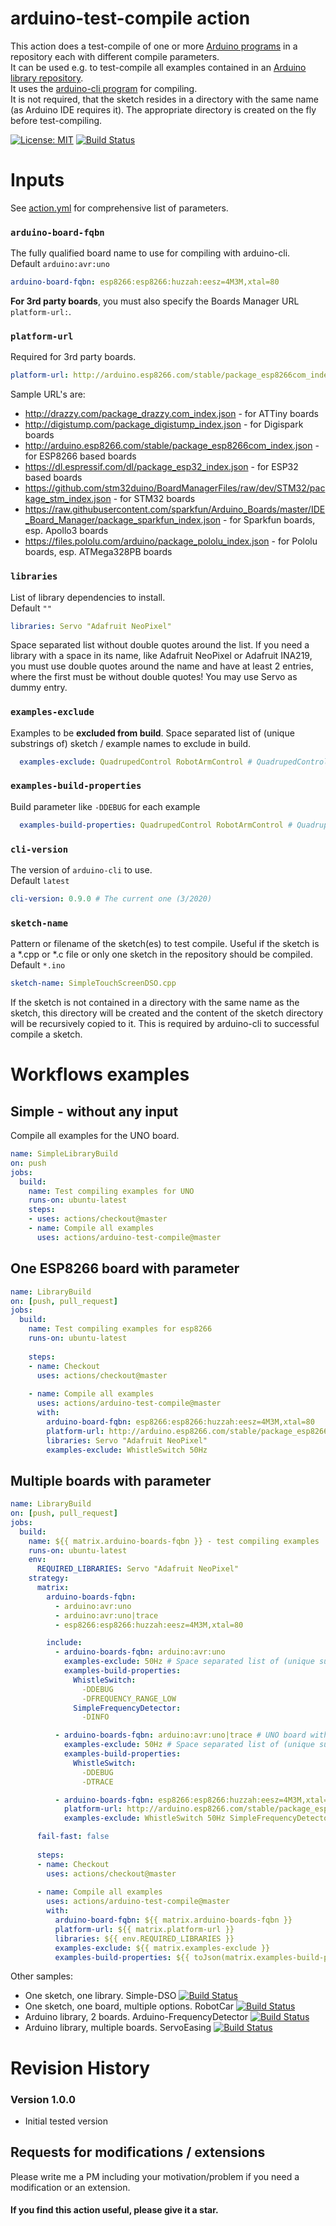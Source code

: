 # arduino-test-compile action

This action does a test-compile of one or more [Arduino programs](https://github.com/ArminJo/Arduino-Simple-DSO/actions) in a repository each with different compile parameters.<br/>
It can be used e.g. to test-compile all examples contained in an [Arduino library repository](https://github.com/ArminJo/NeoPatterns/actions).<br/>
It uses the [arduino-cli program](https://github.com/arduino/arduino-cli) for compiling.<br/>
It is not required, that the sketch resides in a directory with the same name (as Arduino IDE requires it). The appropriate directory is created on the fly before test-compiling.

[![License: MIT](https://img.shields.io/badge/License-MIT-blue.svg)](https://spdx.org/licenses/MIT.html)
[![Build Status](https://github.com/ArminJo/Github-Actions/workflows/arduino-test-compile-Test/badge.svg)](https://github.com/ArminJo/Github-Actions/actions)

# Inputs
See [action.yml](https://github.com/ArminJo/arduino-test-compile/blob/master/action.yml) for comprehensive list of parameters.

### `arduino-board-fqbn`
The fully qualified board name to use for compiling with arduino-cli.<br/>
Default `arduino:avr:uno`

```yaml
arduino-board-fqbn: esp8266:esp8266:huzzah:eesz=4M3M,xtal=80
```
**For 3rd party boards**, you must also specify the Boards Manager URL `platform-url:`.

### `platform-url`
Required for 3rd party boards.

```yaml
platform-url: http://arduino.esp8266.com/stable/package_esp8266com_index.json
```

Sample URL's are:
- http://drazzy.com/package_drazzy.com_index.json - for ATTiny boards
- http://digistump.com/package_digistump_index.json - for Digispark boards
- http://arduino.esp8266.com/stable/package_esp8266com_index.json - for ESP8266 based boards
- https://dl.espressif.com/dl/package_esp32_index.json - for ESP32 based boards
- https://github.com/stm32duino/BoardManagerFiles/raw/dev/STM32/package_stm_index.json - for STM32 boards
- https://raw.githubusercontent.com/sparkfun/Arduino_Boards/master/IDE_Board_Manager/package_sparkfun_index.json - for Sparkfun boards, esp. Apollo3 boards
- https://files.pololu.com/arduino/package_pololu_index.json - for Pololu boards, esp. ATMega328PB boards


### `libraries`
List of library dependencies to install.<br/>
Default `""`

```yaml
libraries: Servo "Adafruit NeoPixel"
```

Space separated list without double quotes around the list. If you need a library with a space in its name, like Adafruit NeoPixel or Adafruit INA219, you must use double quotes around the name and have at least 2 entries, where the first must be without double quotes! You may use Servo as dummy entry.


### `examples-exclude`
Examples to be **excluded from build**. Space separated list of (unique substrings of) sketch / example names to exclude in build.

```yaml
  examples-exclude: QuadrupedControl RobotArmControl # QuadrupedControl and RobotArmControl because of missing EEprom
```

### `examples-build-properties`
Build parameter like `-DDEBUG` for each example

```yaml
  examples-build-properties: QuadrupedControl RobotArmControl # QuadrupedControl and RobotArmControl because of missing EEprom
```

### `cli-version`
The version of `arduino-cli` to use.<br/>
Default `latest`

```yaml
cli-version: 0.9.0 # The current one (3/2020)
```

### `sketch-name`
Pattern or filename of the sketch(es) to test compile. Useful if the sketch is a *.cpp or *.c file or only one sketch in the repository should be compiled.<br/>
Default `*.ino`

```yaml
sketch-name: SimpleTouchScreenDSO.cpp
```
If the sketch is not contained in a directory with the same name as the sketch, this directory will be created and the content of the sketch directory will be recursively copied to it. This is required by arduino-cli to successful compile a sketch.


# Workflows examples
## Simple - without any input
Compile all examples for the UNO board.

```yaml
name: SimpleLibraryBuild
on: push
jobs:
  build:
    name: Test compiling examples for UNO
    runs-on: ubuntu-latest
    steps:
    - uses: actions/checkout@master
    - name: Compile all examples
      uses: actions/arduino-test-compile@master
```

## One ESP8266 board with parameter
```yaml
name: LibraryBuild
on: [push, pull_request]
jobs:
  build:
    name: Test compiling examples for esp8266
    runs-on: ubuntu-latest
    
    steps:
    - name: Checkout
      uses: actions/checkout@master
      
    - name: Compile all examples
      uses: actions/arduino-test-compile@master
      with:
        arduino-board-fqbn: esp8266:esp8266:huzzah:eesz=4M3M,xtal=80
        platform-url: http://arduino.esp8266.com/stable/package_esp8266com_index.json
        libraries: Servo "Adafruit NeoPixel"
        examples-exclude: WhistleSwitch 50Hz
```

## Multiple boards with parameter
```yaml
name: LibraryBuild
on: [push, pull_request]
jobs:
  build:
    name: ${{ matrix.arduino-boards-fqbn }} - test compiling examples
    runs-on: ubuntu-latest
    env:
      REQUIRED_LIBRARIES: Servo "Adafruit NeoPixel"
    strategy:
      matrix:
        arduino-boards-fqbn:
          - arduino:avr:uno
          - arduino:avr:uno|trace
          - esp8266:esp8266:huzzah:eesz=4M3M,xtal=80

        include:
          - arduino-boards-fqbn: arduino:avr:uno
            examples-exclude: 50Hz # Space separated list of (unique substrings of) example names to exclude in build
            examples-build-properties:
              WhistleSwitch:
                -DDEBUG
                -DFREQUENCY_RANGE_LOW
              SimpleFrequencyDetector:
                -DINFO

          - arduino-boards-fqbn: arduino:avr:uno|trace # UNO board with different build properties
            examples-exclude: 50Hz # Space separated list of (unique substrings of) example names to exclude in build
            examples-build-properties:
              WhistleSwitch:
                -DDEBUG
                -DTRACE

          - arduino-boards-fqbn: esp8266:esp8266:huzzah:eesz=4M3M,xtal=80
            platform-url: http://arduino.esp8266.com/stable/package_esp8266com_index.json
            examples-exclude: WhistleSwitch 50Hz SimpleFrequencyDetector          

      fail-fast: false
                
      steps:
      - name: Checkout
        uses: actions/checkout@master
      
      - name: Compile all examples
        uses: actions/arduino-test-compile@master
        with:
          arduino-board-fqbn: ${{ matrix.arduino-boards-fqbn }}
          platform-url: ${{ matrix.platform-url }}
          libraries: ${{ env.REQUIRED_LIBRARIES }}
          examples-exclude: ${{ matrix.examples-exclude }}
          examples-build-properties: ${{ toJson(matrix.examples-build-properties) }}
```
Other samples:
- One sketch, one library. Simple-DSO [![Build Status](https://github.com/ArminJo/Arduino-Simple-DSO/workflows/TestCompile/badge.svg)](https://github.com/ArminJo/Arduino-Simple-DSO/blob/master/.github/workflows/TestCompile.yml)
- One sketch, one board, multiple options. RobotCar [![Build Status](https://github.com/ArminJo/Arduino-RobotCar/workflows/TestCompile/badge.svg)](https://github.com/ArminJo/Arduino-RobotCar/blob/master/.github/workflows/TestCompile.yml)
- Arduino library, 2 boards. Arduino-FrequencyDetector [![Build Status](https://github.com/ArminJo/Arduino-FrequencyDetector/workflows/LibraryBuild/badge.svg)](https://github.com/ArminJo/Arduino-FrequencyDetector/blob/master/.github/workflows/LibraryBuildWithAction.yml)
- Arduino library, multiple boards. ServoEasing [![Build Status](https://github.com/ArminJo/ServoEasing/workflows/LibraryBuild/badge.svg)](https://github.com/ArminJo/ServoEasing/blob/master/.github/workflows/LibraryBuild.yml)

# Revision History
### Version 1.0.0
- Initial tested version

## Requests for modifications / extensions
Please write me a PM including your motivation/problem if you need a modification or an extension.

#### If you find this action useful, please give it a star.
